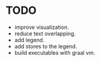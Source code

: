 # TODO

- improve visualization.
- reduce text overlapping.
- add legend.
- add stores to the legend.
- build executables with graal vm.
